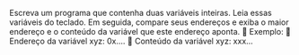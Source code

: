 Escreva um programa que contenha duas variáveis inteiras. Leia essas
variáveis do teclado. Em seguida, compare seus endereços e exiba o
maior endereço e o conteúdo da variável que este endereço aponta.
 Exemplo:
 Endereço da variável xyz: 0x....
 Conteúdo da variável xyz: xxx...